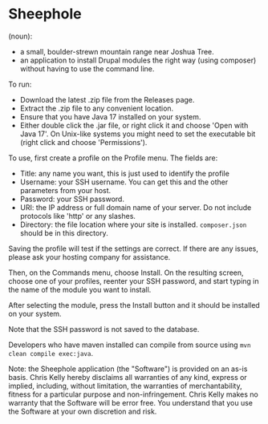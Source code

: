 # Sheephole
(noun):
- a small, boulder-strewn mountain range near Joshua Tree.
- an application to install Drupal modules the right way (using composer) without having to use the command line.

To run:
* Download the latest .zip file from the Releases page.
* Extract the .zip file to any convenient location.
* Ensure that you have Java 17 installed on your system.
* Either double click the .jar file, or right click it and choose 'Open with Java 17'. On Unix-like systems you might need to set the executable bit (right click and choose 'Permissions').

To use, first create a profile on the Profile menu. The fields are:
* Title: any name you want, this is just used to identify the profile
* Username: your SSH username. You can get this and the other parameters from your host.
* Password: your SSH password.
* URI: the IP address or full domain name of your server. Do not include protocols like 'http' or any slashes.
* Directory: the file location where your site is installed. `composer.json` should be in this directory.

Saving the profile will test if the settings are correct. If there are any issues, please ask your hosting company for assistance.

Then, on the Commands menu, choose Install. On the resulting screen, choose one of your profiles, reenter your SSH password, and start typing in the name of the module you want to install.

After selecting the module, press the Install button and it should be installed on your system.

Note that the SSH password is not saved to the database.

Developers who have maven installed can compile from source using `mvn clean compile exec:java`.

Note: the Sheephole application (the "Software") is provided on an as-is basis. Chris Kelly hereby disclaims all warranties of any kind, express or implied, including, without limitation,
the warranties of merchantability, fitness for a particular purpose and non-infringement. Chris Kelly makes no warranty that the Software will be error free.
You understand that you use the Software at your own discretion and risk.
